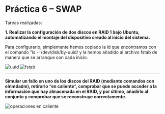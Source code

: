 <h1>Práctica 6 – SWAP</h1>
Tareas realizadas:

<b>1. Realizar la configuración de dos discos en RAID 1 bajo Ubuntu, automatizando el montaje del dispositivo creado al inicio del sistema.</b><br>

Para configurarlo, simplemente hemos copiado la id que encontramos con el comando "ls -l /dev/disk/by-uuid/ y la hemos añadido al archivo fstab de manera que se arranque con cada inicio.

![uuid]()
![fstab]()

--------------------------------------------
<b>Simular un fallo en uno de los discos del RAID (mediante comandos con elnmdadm), retirarlo “en caliente”, comprobar que se puede acceder a la información que hay almacenada en el RAID, y por último, añadirlo al conjunto y comprobar que se reconstruye correctamente.</b><br>

![operaciones en caliente]()
